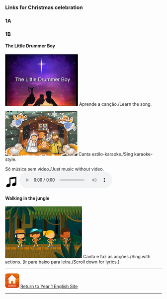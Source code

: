 ### Links for Christmas celebration

### 1A

####

### 1B

#### The Little Drummer Boy  

[![ldbl](/images/ldbl.png)](https://www.youtube.com/watch?v=Tay-SDBKjnc) Aprende a canção./Learn the song.  

[![ldbk](/images/ldbk.png)](https://www.youtube.com/watch?v=Jk-ybp6L0No) Canta estilo-karaoke./Sing karaoke-style.  

Só música sem vídeo./Just music without video.  
![music](/images/music.png) <audio src="audio/little_drummer_boy_audio.mp3" controls preload></audio>  

#### Walking in the jungle

[![wkjg](/images/wkjg.png)](https://www.youtube.com/watch?v=GoSq-yZcJ-4) Canta e faz as acções./Sing with actions. [Ir para baixo para letra./Scroll down for lyrics.]

***
[![home](/images/home.PNG)](https://tangerina-pt.github.io/English/Year1) [Return to Year 1 English Site](https://tangerina-pt.github.io/English/Year1)

***
